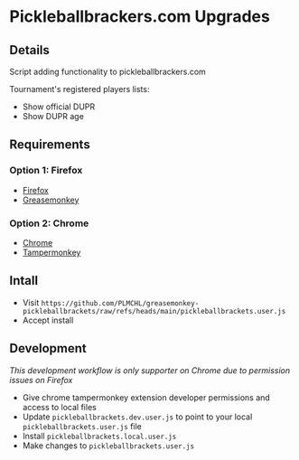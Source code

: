 # Pickleballbrackers.com Upgrades

## Details

Script adding functionality to pickleballbrackers.com

Tournament's registered players lists:

-   Show official DUPR
-   Show DUPR age

## Requirements

### Option 1: Firefox

-   [Firefox](https://www.mozilla.org/firefox/)
-   [Greasemonkey](https://addons.mozilla.org/firefox/addon/greasemonkey/)

### Option 2: Chrome

-   [Chrome](https://www.google.com/chrome/)
-   [Tampermonkey](https://chromewebstore.google.com/detail/tampermonkey/dhdgffkkebhmkfjojejmpbldmpobfkfo)

## Intall

-   Visit `https://github.com/PLMCHL/greasemonkey-pickleballbrackets/raw/refs/heads/main/pickleballbrackets.user.js`
-   Accept install

## Development

_This development workflow is only supporter on Chrome due to permission issues on Firefox_

-   Give chrome tampermonkey extension developer permissions and access to local files
-   Update `pickleballbrackets.dev.user.js` to point to your local `pickleballbrackets.user.js` file
-   Install `pickleballbrackets.local.user.js`
-   Make changes to `pickleballbrackets.user.js`
